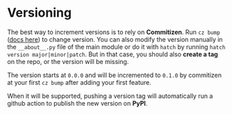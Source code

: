 # Versioning

The best way to increment versions is to rely on **Commitizen**. Run `cz bump` ([docs here](https://commitizen-tools.github.io/commitizen/commands/bump/)) to change version.
You can also modify the version manually in the `__about__.py` file of the main module or do it with `hatch` by running `hatch version major|minor|patch`. But in that case, you should also **create a tag** on the repo, or the version will be missing.

The version starts at `0.0.0` and will be incremented to `0.1.0` by commitizen at your first `cz bump` after adding your first feature.

When it will be supported, pushing a version tag will automatically run a github action to publish the new version on **PyPI**.
